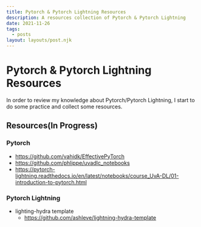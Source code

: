```yaml
---
title: Pytorch & Pytorch Lightning Resources
description: A resources collection of Pytorch & Pytorch Lightning
date: 2021-11-26
tags:
  - posts
layout: layouts/post.njk
---
```


# Pytorch & Pytorch Lightning Resources

In order to review my knowledge about Pytorch/Pytorch Lightning, 
I start to do some practice and collect some resources.


## Resources(In Progress)

### Pytorch 
- https://github.com/vahidk/EffectivePyTorch
- https://github.com/phlippe/uvadlc_notebooks
- https://pytorch-lightning.readthedocs.io/en/latest/notebooks/course_UvA-DL/01-introduction-to-pytorch.html

### Pytorch Lightning
- lighting-hydra template
    - https://github.com/ashleve/lightning-hydra-template

